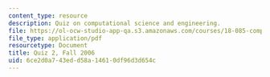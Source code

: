 ```yaml
---
content_type: resource
description: Quiz on computational science and engineering.
file: https://ol-ocw-studio-app-qa.s3.amazonaws.com/courses/18-085-computational-science-and-engineering-i-fall-2008/6ce2d0a743edd58a14610df96d3d654c_quiz2_18085_f06.pdf
file_type: application/pdf
resourcetype: Document
title: Quiz 2, Fall 2006
uid: 6ce2d0a7-43ed-d58a-1461-0df96d3d654c
---
```


